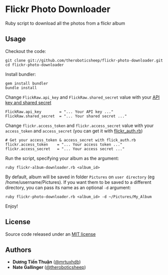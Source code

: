 Flickr Photo Downloader
=======================

Ruby script to download all the photos from a flickr album

Usage
-----

Checkout the code:

    git clone git://github.com/theroboticsheep/flickr-photo-downloader.git
    cd flickr-photo-downloader

Install bundler:

    gem install bundler
    bundle install

Change `FlickRaw.api_key` and `FlickRaw.shared_secret` value with your
[API key and shared secret](https://secure.flickr.com/services/apps/create/apply)

    FlickRaw.api_key        = "... Your API key ..."
    FlickRaw.shared_secret  = "... Your shared secret ..."

Change `flickr.access_token` and `flickr.access_secret` value with your
`access_token` and `access_secret` (you can get it with
[flickr_auth.rb](flickr_auth.rb))

    # Get your access_token & access_secret with flick_auth.rb
    flickr.access_token    = "... Your access token ..."
    flickr.access_secret   = "... Your access secret ..."

Run the script, specifying your album as the argument:

    ruby flickr-album-downloader.rb <album_id>

By default, album will be saved in folder `Pictures` on `user directory`
(eg /home/username/Pictures). If you want them to be saved to a
different directory, you can pass its name as an optional `-d` argument:

    ruby flickr-photo-downloader.rb <album_id> -d ~/Pictures/My_Album


Enjoy!



License
-------

Source code released under an [MIT license](http://en.wikipedia.org/wiki/MIT_License)



Authors
-------

* **Dương Tiến Thuận** ([@mrtuxhdb](https://github.com/mrtuxhdb))
* **Nate Gallinger** ([@theroboticsheep](https://github.com/theroboticsheep))

